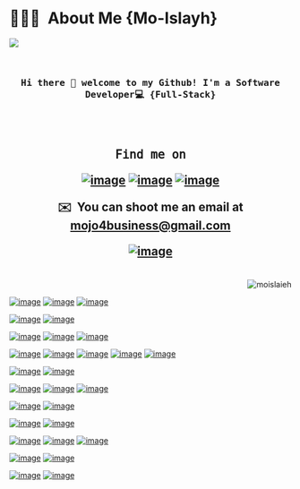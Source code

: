 # 👨🏻‍💻 &nbsp;About Me {Mo-Islayh}

![](https://hit.yhype.me/github/profile?user_id=96839551)

<br/>
<h3 align="center" ><samp>Hi there 👋 welcome to my Github! I'm a Software Developer💻 {Full-Stack}   </samp>
</h3>
<br/>
<br/>
<h2 align="center"><samp>𝙵𝚒𝚗𝚍 𝚖𝚎 𝚘𝚗</samp>
 
 
  
  [![image](https://img.shields.io/badge/Facebook-1877F2?style=for-the-badge&logo=facebook&logoColor=white)](https://web.facebook.com/profile.php?id=100027639797847)
  [![image](https://img.shields.io/badge/LinkedIn-0077B5?style=for-the-badge&logo=linkedin&logoColor=white)](https://www.linkedin.com/in/mo-islayh/)
  [![image](https://img.shields.io/badge/Twitter-1DA1F2?style=for-the-badge&logo=twitter&logoColor=white)](https://twitter.com/heshowspeed)
  
✉️ &nbsp;You can shoot me an email at mojo4business@gmail.com
  
  
  [![image](https://img.shields.io/badge/Gmail-D14836?style=for-the-badge&logo=gmail&logoColor=white)](https://www.mojo4business@gmail.com)

</h2>


<br />
<img align="right"  src="https://github-readme-stats.vercel.app/api?username=moislaieh&count_private=true&show_icons=true&theme=tokyonight" alt="moislaieh" />
<br />


[![image](https://img.shields.io/badge/HTML5-E34F26?style=for-the-badge&logo=html5&logoColor=white)](#)
[![image](https://img.shields.io/badge/CSS3-1572B6?style=for-the-badge&logo=css3&logoColor=white)](#)
[![image](https://img.shields.io/badge/JavaScript-323330?style=for-the-badge&logo=javascript&logoColor=F7DF1E)](#)

 
[![image](https://img.shields.io/badge/Node.js-339933?style=for-the-badge&logo=nodedotjs&logoColor=white)](#)
[![image](https://img.shields.io/badge/json-5E5C5C?style=for-the-badge&logo=json&logoColor=white)](#)

[![image](https://img.shields.io/badge/React-20232A?style=for-the-badge&logo=react&logoColor=61DAFB)](#)
[![image](https://img.shields.io/badge/React_Native-20232A?style=for-the-badge&logo=react&logoColor=61DAFB)](#)
[![image](https://img.shields.io/badge/next.js-000000?style=for-the-badge&logo=nextdotjs&logoColor=white)](#)

[![image](https://img.shields.io/badge/Express.js-000000?style=for-the-badge&logo=express&logoColor=white)](#)
[![image](https://img.shields.io/badge/MongoDB-4EA94B?style=for-the-badge&logo=mongodb&logoColor=white)](#)
[![image](https://img.shields.io/badge/PostgreSQL-316192?style=for-the-badge&logo=postgresql&logoColor=white)](#)
[![image](https://img.shields.io/badge/GraphQl-E10098?style=for-the-badge&logo=graphql&logoColor=white)](#)
[![image](https://img.shields.io/badge/Redux-593D88?style=for-the-badge&logo=redux&logoColor=white)](#)

[![image](https://img.shields.io/badge/Tailwind_CSS-38B2AC?style=for-the-badge&logo=tailwind-css&logoColor=white)](#)
[![image](https://img.shields.io/badge/Bootstrap-563D7C?style=for-the-badge&logo=bootstrap&logoColor=white)](#)

[![image](https://img.shields.io/badge/Socket.io-010101?&style=for-the-badge&logo=Socket.io&logoColor=white)](#)
[![image](https://img.shields.io/badge/JWT-000000?style=for-the-badge&logo=JSON%20web%20tokens&logoColor=white)](#)
[![image](https://img.shields.io/badge/Prisma-3982CE?style=for-the-badge&logo=Prisma&logoColor=white)](#)

[![image](https://img.shields.io/badge/Postman-FF6C37?style=for-the-badge&logo=Postman&logoColor=white)](#)
[![image](https://img.shields.io/badge/VSCode-0078D4?style=for-the-badge&logo=visual%20studio%20code&logoColor=white)](#)

[![image](https://img.shields.io/badge/GIT-E44C30?style=for-the-badge&logo=git&logoColor=white)](#)
[![image](https://img.shields.io/badge/GitHub-100000?style=for-the-badge&logo=github&logoColor=white)](#)

[![image](https://img.shields.io/badge/Netlify-00C7B7?style=for-the-badge&logo=netlify&logoColor=white)](#)
[![image](https://img.shields.io/badge/Heroku-430098?style=for-the-badge&logo=heroku&logoColor=white)](#)
[![image](https://img.shields.io/badge/Vercel-000000?style=for-the-badge&logo=vercel&logoColor=white)](#)

[![image](https://img.shields.io/badge/Google%20Analytics-E37400?style=for-the-badge&logo=google%20analytics&logoColor=white)](#)
[![image](https://img.shields.io/badge/hotjar-FD3A5C?style=for-the-badge&logo=hotjar&logoColor=white)](#)

[![image](https://img.shields.io/badge/Windows-0078D6?style=for-the-badge&logo=windows&logoColor=white)](#)
[![image](https://img.shields.io/badge/Ubuntu-E95420?style=for-the-badge&logo=ubuntu&logoColor=white)](#)
